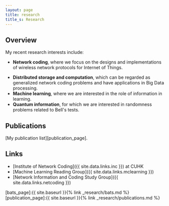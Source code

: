 ```yaml
---
layout: page
title: research
title_s: Research
---
```


## Overview
My recent research interests include:
* **Network coding**, where we focus on the designs and implementations of wireless network protocols for Internet of Things.
<!-- See more details in the [BATS code page][bats_page]. -->
* **Distributed storage and computation**, which can be regarded as generalized network coding problems and have applications in Big Data processing.
* **Machine learning**, where we are interested in the role of information in learning.
* **Quantum information**, for which we are interested in randomness problems related to Bell's tests.

## Publications

[My publication list][publication_page].

## Links

- [Institute of Network Coding]({{ site.data.links.inc }}) at CUHK
- [Machine Learning Reading Group]({{ site.data.links.mclearning }})
- [Network Information and Coding Study Group]({{ site.data.links.netcoding }})

<!-- ### Reference
{% bibliography --cited %} -->


[bats_page]:{{ site.baseurl }}{% link _research/bats.md %}
[publication_page]:{{ site.baseurl }}{% link _research/publications.md %}
